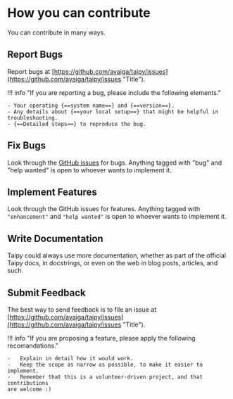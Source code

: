 # How you can contribute

You can contribute in many ways.

## Report Bugs

Report bugs at [https://github.com/avaiga/taipy/issues](https://github.com/avaiga/taipy/issues "Title").

!!! info "If you are reporting a bug, please include the following elements."

    - Your operating {==system name==} and {==version==}.
    - Any details about {==your local setup==} that might be helpful in troubleshooting.
    - {==Detailed steps==} to reproduce the bug.

## Fix Bugs

Look through the [GitHub issues](https://github.com/avaiga/taipy/issues "Title") for bugs. Anything tagged with "bug" and "help
wanted" is open to whoever wants to implement it.

## Implement Features

Look through the GitHub issues for features. Anything tagged with `"enhancement"`
and `"help wanted"` is open to whoever wants to implement it.

## Write Documentation

Taipy could always use more documentation, whether as part of the
official Taipy docs, in docstrings, or even on the web in blog posts,
articles, and such.

## Submit Feedback

The best way to send feedback is to file an issue at [https://github.com/avaiga/taipy/issues](https://github.com/avaiga/taipy/issues "Title").

!!! info "If you are proposing a feature, please apply the following recomandations."

    -   Explain in detail how it would work.
    -   Keep the scope as narrow as possible, to make it easier to implement.
    -   Remember that this is a volunteer-driven project, and that contributions
    are welcome :)

